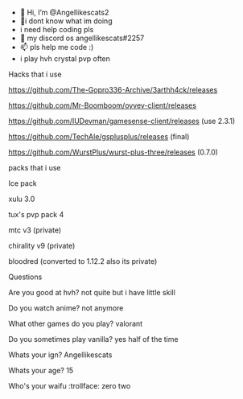- 👋 Hi, I’m @Angellikescats2
- 👀i dont know what im doing
- i need help coding pls
- 💞️ my discord os angellikescats#2257
- 📫 pls help me code :)
- i play hvh crystal pvp often
<!---
Angellikescats2/Angellikescats2 is a ✨ special ✨ repository because its `README.md` (this file) appears on your GitHub profile.
You can click the Preview link to take a look at your changes.
--->


Hacks that i use

https://github.com/The-Gopro336-Archive/3arthh4ck/releases

https://github.com/Mr-Boomboom/oyvey-client/releases

https://github.com/IUDevman/gamesense-client/releases (use 2.3.1)

https://github.com/TechAle/gsplusplus/releases (final)

https://github.com/WurstPlus/wurst-plus-three/releases (0.7.0)


packs that i use

Ice pack

xulu 3.0

tux's pvp pack 4

mtc v3 (private)

chirality v9 (private)

bloodred (converted to 1.12.2 also its private)


Questions


Are you good at hvh?
not quite but i have little skill

Do you watch anime?
not anymore

What other games do you play?
valorant

Do you sometimes play vanilla?
yes half of the time

Whats your ign?
Angellikescats

Whats your age?
15

Who's your waifu :trollface:
zero two



